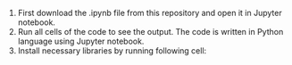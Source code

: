 1. First download the .ipynb file  from this repository and open it in Jupyter notebook.
2. Run all cells of the code to see the output. The code is written in Python language using Jupyter notebook.
3. Install necessary libraries by running following cell: